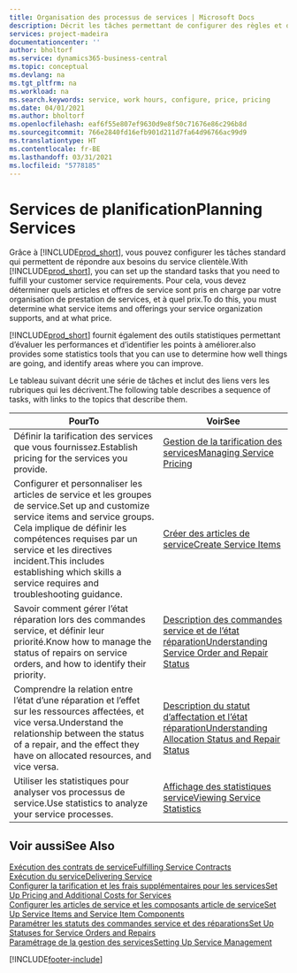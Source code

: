 ```yaml
---
title: Organisation des processus de services | Microsoft Docs
description: Décrit les tâches permettant de configurer des règles et des valeurs pour définir vos stratégies de services et vos processus de vente.
services: project-madeira
documentationcenter: ''
author: bholtorf
ms.service: dynamics365-business-central
ms.topic: conceptual
ms.devlang: na
ms.tgt_pltfrm: na
ms.workload: na
ms.search.keywords: service, work hours, configure, price, pricing
ms.date: 04/01/2021
ms.author: bholtorf
ms.openlocfilehash: eaf6f55e807ef9630d9e8f50c71676e86c296b8d
ms.sourcegitcommit: 766e2840fd16efb901d211d7fa64d96766ac99d9
ms.translationtype: HT
ms.contentlocale: fr-BE
ms.lasthandoff: 03/31/2021
ms.locfileid: "5778185"
---
```

# <a name="planning-services"></a><span data-ttu-id="23579-103">Services de planification</span><span class="sxs-lookup"><span data-stu-id="23579-103">Planning Services</span></span>
<span data-ttu-id="23579-104">Grâce à [!INCLUDE[prod_short](includes/prod_short.md)], vous pouvez configurer les tâches standard qui permettent de répondre aux besoins du service clientèle.</span><span class="sxs-lookup"><span data-stu-id="23579-104">With [!INCLUDE[prod_short](includes/prod_short.md)], you can set up the standard tasks that you need to fulfill your customer service requirements.</span></span> <span data-ttu-id="23579-105">Pour cela, vous devez déterminer quels articles et offres de service sont pris en charge par votre organisation de prestation de services, et à quel prix.</span><span class="sxs-lookup"><span data-stu-id="23579-105">To do this, you must determine what service items and offerings your service organization supports, and at what price.</span></span>   

[!INCLUDE[prod_short](includes/prod_short.md)] <span data-ttu-id="23579-106">fournit également des outils statistiques permettant d’évaluer les performances et d’identifier les points à améliorer.</span><span class="sxs-lookup"><span data-stu-id="23579-106">also provides some statistics tools that you can use to determine how well things are going, and identify areas where you can improve.</span></span>
  
<span data-ttu-id="23579-107">Le tableau suivant décrit une série de tâches et inclut des liens vers les rubriques qui les décrivent.</span><span class="sxs-lookup"><span data-stu-id="23579-107">The following table describes a sequence of tasks, with links to the topics that describe them.</span></span>   
  
|<span data-ttu-id="23579-108">**Pour**</span><span class="sxs-lookup"><span data-stu-id="23579-108">**To**</span></span>|<span data-ttu-id="23579-109">**Voir**</span><span class="sxs-lookup"><span data-stu-id="23579-109">**See**</span></span>|  
|------------|-------------|  
|<span data-ttu-id="23579-110">Définir la tarification des services que vous fournissez.</span><span class="sxs-lookup"><span data-stu-id="23579-110">Establish pricing for the services you provide.</span></span>|[<span data-ttu-id="23579-111">Gestion de la tarification des services</span><span class="sxs-lookup"><span data-stu-id="23579-111">Managing Service Pricing</span></span>](service-service-price-management.md)|
|<span data-ttu-id="23579-112">Configurer et personnaliser les articles de service et les groupes de service.</span><span class="sxs-lookup"><span data-stu-id="23579-112">Set up and customize service items and service groups.</span></span> <span data-ttu-id="23579-113">Cela implique de définir les compétences requises par un service et les directives incident.</span><span class="sxs-lookup"><span data-stu-id="23579-113">This includes establishing which skills a service requires and troubleshooting guidance.</span></span>| [<span data-ttu-id="23579-114">Créer des articles de service</span><span class="sxs-lookup"><span data-stu-id="23579-114">Create Service Items</span></span>](service-how-to-create-service-items.md)|  
|<span data-ttu-id="23579-115">Savoir comment gérer l’état réparation lors des commandes service, et définir leur priorité.</span><span class="sxs-lookup"><span data-stu-id="23579-115">Know how to manage the status of repairs on service orders, and how to identify their priority.</span></span>|[<span data-ttu-id="23579-116">Description des commandes service et de l’état réparation</span><span class="sxs-lookup"><span data-stu-id="23579-116">Understanding Service Order and Repair Status</span></span>](service-service-order-status-and-repair-status.md)|  
|<span data-ttu-id="23579-117">Comprendre la relation entre l’état d’une réparation et l’effet sur les ressources affectées, et vice versa.</span><span class="sxs-lookup"><span data-stu-id="23579-117">Understand the relationship between the status of a repair, and the effect they have on allocated resources, and vice versa.</span></span>|[<span data-ttu-id="23579-118">Description du statut d’affectation et l’état réparation</span><span class="sxs-lookup"><span data-stu-id="23579-118">Understanding Allocation Status and Repair Status</span></span>](service-allocation-status-and-repair-status.md)|  
|<span data-ttu-id="23579-119">Utiliser les statistiques pour analyser vos processus de service.</span><span class="sxs-lookup"><span data-stu-id="23579-119">Use statistics to analyze your service processes.</span></span> | [<span data-ttu-id="23579-120">Affichage des statistiques service</span><span class="sxs-lookup"><span data-stu-id="23579-120">Viewing Service Statistics</span></span>](service-service-statistics.md) |

## <a name="see-also"></a><span data-ttu-id="23579-121">Voir aussi</span><span class="sxs-lookup"><span data-stu-id="23579-121">See Also</span></span>
[<span data-ttu-id="23579-122">Exécution des contrats de service</span><span class="sxs-lookup"><span data-stu-id="23579-122">Fulfilling Service Contracts</span></span>](service-fulfill-service-contracts.md)  
[<span data-ttu-id="23579-123">Exécution du service</span><span class="sxs-lookup"><span data-stu-id="23579-123">Delivering Service</span></span>](service-deliver-service.md)  
[<span data-ttu-id="23579-124">Configurer la tarification et les frais supplémentaires pour les services</span><span class="sxs-lookup"><span data-stu-id="23579-124">Set Up Pricing and Additional Costs for Services</span></span>](service-how-setup-service-costs-pricing.md)  
[<span data-ttu-id="23579-125">Configurer les articles de service et les composants article de service</span><span class="sxs-lookup"><span data-stu-id="23579-125">Set Up Service Items and Service Item Components</span></span>](service-how-setup-service-items.md)  
[<span data-ttu-id="23579-126">Paramétrer les statuts des commandes service et des réparations</span><span class="sxs-lookup"><span data-stu-id="23579-126">Set Up Statuses for Service Orders and Repairs</span></span>](service-order-repair-status.md)  
[<span data-ttu-id="23579-127">Paramétrage de la gestion des services</span><span class="sxs-lookup"><span data-stu-id="23579-127">Setting Up Service Management</span></span>](service-setup-service.md)  


[!INCLUDE[footer-include](includes/footer-banner.md)]